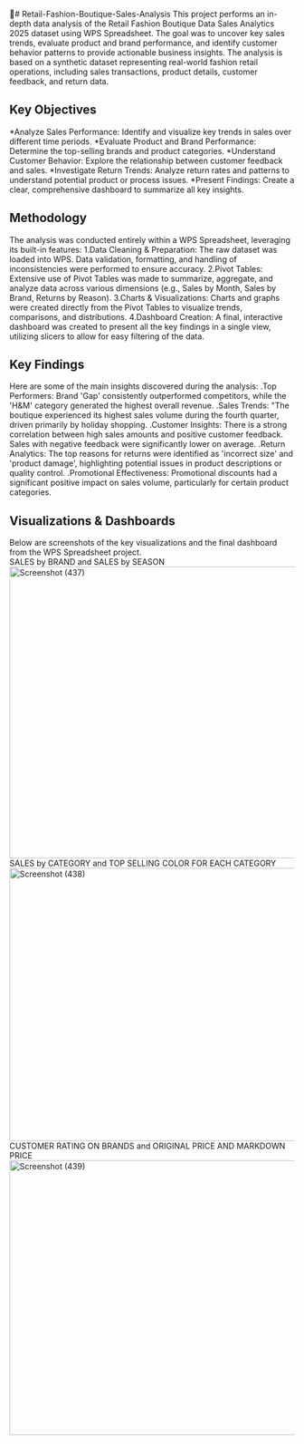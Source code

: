 👗# Retail-Fashion-Boutique-Sales-Analysis
This project performs an in-depth data analysis of the Retail Fashion Boutique Data Sales Analytics 2025 dataset using WPS Spreadsheet. The goal was to uncover key sales trends, evaluate product and brand performance, and identify customer behavior patterns to provide actionable business insights.
The analysis is based on a synthetic dataset representing real-world fashion retail operations, including sales transactions, product details, customer feedback, and return data.
## Key Objectives
*Analyze Sales Performance: Identify and visualize key trends in sales over different time periods.
*Evaluate Product and Brand Performance: Determine the top-selling brands and product categories.
*Understand Customer Behavior: Explore the relationship between customer feedback and sales.
*Investigate Return Trends: Analyze return rates and patterns to understand potential product or process issues.
*Present Findings: Create a clear, comprehensive dashboard to summarize all key insights.

## Methodology
The analysis was conducted entirely within a WPS Spreadsheet, leveraging its built-in features:
1.Data Cleaning & Preparation: The raw dataset was loaded into WPS. Data validation, formatting, and handling of inconsistencies were performed to ensure accuracy.
2.Pivot Tables: Extensive use of Pivot Tables was made to summarize, aggregate, and analyze data across various dimensions (e.g., Sales by Month, Sales by Brand, Returns by Reason).
3.Charts & Visualizations: Charts and graphs were created directly from the Pivot Tables to visualize trends, comparisons, and distributions.
4.Dashboard Creation: A final, interactive dashboard was created to present all the key findings in a single view, utilizing slicers to allow for easy filtering of the data.

## Key Findings
Here are some of the main insights discovered during the analysis:
.Top Performers:  Brand 'Gap' consistently outperformed competitors, while the 'H&M' category generated the highest overall revenue.
.Sales Trends:  "The boutique experienced its highest sales volume during the fourth quarter, driven primarily by holiday shopping.
.Customer Insights: There is a strong correlation between high sales amounts and positive customer feedback. Sales with negative feedback were significantly lower on average.
.Return Analytics: The top reasons for returns were identified as 'incorrect size' and 'product damage', highlighting potential issues in product descriptions or quality control.
.Promotional Effectiveness: Promotional discounts had a significant positive impact on sales volume, particularly for certain product categories.

## Visualizations & Dashboards
Below are screenshots of the key visualizations and the final dashboard from the WPS Spreadsheet project.                                                                                       
 SALES by BRAND and SALES by SEASON <img width="1366" height="515" alt="Screenshot (437)" src="https://github.com/user-attachments/assets/dc6a8fde-4f71-4930-a294-31c44f9507b2" />
 SALES by CATEGORY and TOP SELLING COLOR FOR EACH CATEGORY <img width="1366" height="482" alt="Screenshot (438)" src="https://github.com/user-attachments/assets/610fcd4c-c460-41d1-88c7-cee64939103d" />
 CUSTOMER RATING ON BRANDS and ORIGINAL PRICE AND MARKDOWN PRICE<img width="1366" height="485" alt="Screenshot (439)" src="https://github.com/user-attachments/assets/6acaa66a-d9c8-438e-89f8-bdb47d3cfe87" />




